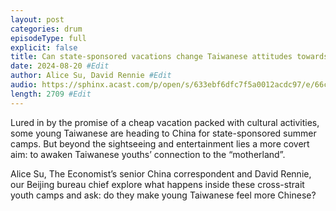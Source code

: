 ```yaml
---
layout: post
categories: drum
episodeType: full
explicit: false
title: Can state-sponsored vacations change Taiwanese attitudes towards China? #Edit
date: 2024-08-20 #Edit
author: Alice Su, David Rennie #Edit
audio: https://sphinx.acast.com/p/open/s/633ebf6dfc7f5a0012acdc97/e/66c4c674b6f1efc262ba319d/media.mp3?tk=eyJ1aWQiOiJDQUFTIiwidGsiOiJlT3l4Q2hjciIsImFkcyI6ZmFsc2UsInNwb25zIjpmYWxzZSwidCI6IjJlODRlMDg2LTAyZTUtNGM4MS1iZjQwLTU4NzlkZWU5YjlmZCIsImluIjoiaHR0cHM6Ly9hdGVhbS1wZWdhc3VzLXB1YmxpYy1idWNrZXQtc3RhZ2luZy5zMy1ldS13ZXN0LTEuYW1hem9uYXdzLmNvbS9hdWRpby9pbnRyb19lbXB0eS5tcDMiLCJvdXQiOiJodHRwczovL2F0ZWFtLXBlZ2FzdXMtcHVibGljLWJ1Y2tldC1zdGFnaW5nLnMzLWV1LXdlc3QtMS5hbWF6b25hd3MuY29tL2F1ZGlvL291dHJvX2VtcHR5Lm1wMyIsInN0YXR1cyI6InByaXZhdGUifQ==&sig=AXsvwM_ob6ikMnGBoJUGyKOUa5CWAwaJBAqFjhBSKWE #Edit
length: 2709 #Edit
---
```

Lured in by the promise of a cheap vacation packed with cultural activities, some young Taiwanese are heading to China for state-sponsored summer camps. But beyond the sightseeing and entertainment lies a more covert aim: to awaken Taiwanese youths’ connection to the “motherland”.

Alice Su, The Economist’s senior China correspondent and David Rennie, our Beijing bureau chief explore what happens inside these cross-strait youth camps and ask: do they make young Taiwanese feel more Chinese?